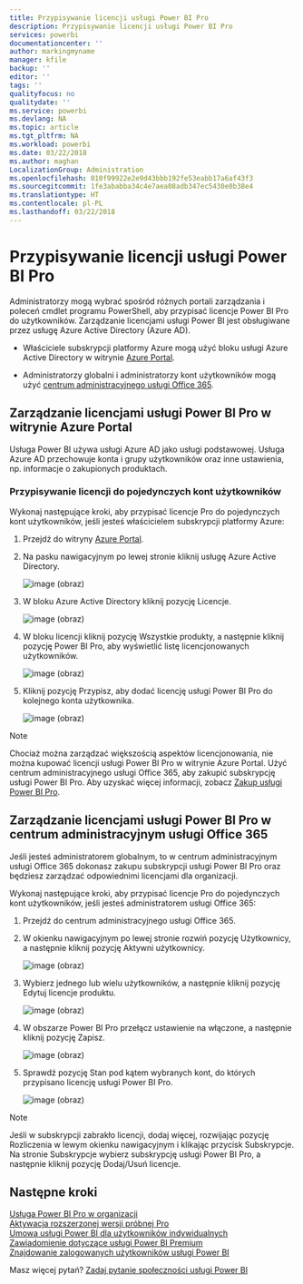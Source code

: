 ```yaml
---
title: Przypisywanie licencji usługi Power BI Pro
description: Przypisywanie licencji usługi Power BI Pro
services: powerbi
documentationcenter: ''
author: markingmyname
manager: kfile
backup: ''
editor: ''
tags: ''
qualityfocus: no
qualitydate: ''
ms.service: powerbi
ms.devlang: NA
ms.topic: article
ms.tgt_pltfrm: NA
ms.workload: powerbi
ms.date: 03/22/2018
ms.author: maghan
LocalizationGroup: Administration
ms.openlocfilehash: 010f99922e2e9d43bbb192fe53eabb17a6af43f3
ms.sourcegitcommit: 1fe3ababba34c4e7aea08adb347ec5430e0b38e4
ms.translationtype: HT
ms.contentlocale: pl-PL
ms.lasthandoff: 03/22/2018
---
```

# <a name="assigning-power-bi-pro-licenses"></a>Przypisywanie licencji usługi Power BI Pro

Administratorzy mogą wybrać spośród różnych portali zarządzania i poleceń cmdlet programu PowerShell, aby przypisać licencje Power BI Pro do użytkowników. Zarządzanie licencjami usługi Power BI jest obsługiwane przez usługę Azure Active Directory (Azure AD).

* Właściciele subskrypcji platformy Azure mogą użyć bloku usługi Azure Active Directory w witrynie [Azure Portal](https://ms.portal.azure.com/#@microsoft.onmicrosoft.com/dashboard/private/39bc3cf7-31a4-43f6-954c-f2d69ca2f0). 

* Administratorzy globalni i administratorzy kont użytkowników mogą użyć [centrum administracyjnego usługi Office 365](https://portal.office.com/AdminPortal/Home#/homepage).

## <a name="managing-power-bi-pro-licenses-in-the-azure-portal"></a>Zarządzanie licencjami usługi Power BI Pro w witrynie Azure Portal

Usługa Power BI używa usługi Azure AD jako usługi podstawowej. Usługa Azure AD przechowuje konta i grupy użytkowników oraz inne ustawienia, np. informacje o zakupionych produktach.

### <a name="assigning-licenses-to-individual-user-accounts"></a>Przypisywanie licencji do pojedynczych kont użytkowników

Wykonaj następujące kroki, aby przypisać licencje Pro do pojedynczych kont użytkowników, jeśli jesteś właścicielem subskrypcji platformy Azure:

1. Przejdź do witryny [Azure Portal](https://ms.portal.azure.com/#@microsoft.onmicrosoft.com/dashboard/private/39bc3cf7-31a4-43f6-954c-f2d69ca2f0). 

2. Na pasku nawigacyjnym po lewej stronie kliknij usługę Azure Active Directory.

    ![image (obraz)](media/service-assigning-power-bi-pro-licenses/service-assigning-power-bi-pro-licenses-01.png)

3. W bloku Azure Active Directory kliknij pozycję Licencje.

    ![image (obraz)](media/service-assigning-power-bi-pro-licenses/service-assigning-power-bi-pro-licenses-02.png)

4. W bloku licencji kliknij pozycję Wszystkie produkty, a następnie kliknij pozycję Power BI Pro, aby wyświetlić listę licencjonowanych użytkowników.

    ![image (obraz)](media/service-assigning-power-bi-pro-licenses/service-assigning-power-bi-pro-licenses-03.png)

5. Kliknij pozycję Przypisz, aby dodać licencję usługi Power BI Pro do kolejnego konta użytkownika.

    ![image (obraz)](media/service-assigning-power-bi-pro-licenses/service-assigning-power-bi-pro-licenses-04.png)

> [!NOTE]
> Chociaż można zarządzać większością aspektów licencjonowania, nie można kupować licencji usługi Power BI Pro w witrynie Azure Portal. Użyć centrum administracyjnego usługi Office 365, aby zakupić subskrypcję usługi Power BI Pro. Aby uzyskać więcej informacji, zobacz [Zakup usługi Power BI Pro](https://docs.microsoft.com/en-us/power-bi/service-admin-purchasing-power-bi-pro).
>

## <a name="managing-power-bi-pro-licenses-in-the-office-365-admin-center"></a>Zarządzanie licencjami usługi Power BI Pro w centrum administracyjnym usługi Office 365

Jeśli jesteś administratorem globalnym, to w centrum administracyjnym usługi Office 365 dokonasz zakupu subskrypcji usługi Power BI Pro oraz będziesz zarządzać odpowiednimi licencjami dla organizacji.

Wykonaj następujące kroki, aby przypisać licencje Pro do pojedynczych kont użytkowników, jeśli jesteś administratorem usługi Office 365:

1. Przejdź do centrum administracyjnego usługi Office 365.

2. W okienku nawigacyjnym po lewej stronie rozwiń pozycję Użytkownicy, a następnie kliknij pozycję Aktywni użytkownicy.

    ![image (obraz)](media/service-assigning-power-bi-pro-licenses/service-assigning-power-bi-pro-licenses-05.png)

3. Wybierz jednego lub wielu użytkowników, a następnie kliknij pozycję Edytuj licencje produktu.

    ![image (obraz)](media/service-assigning-power-bi-pro-licenses/service-assigning-power-bi-pro-licenses-06.png)

4. W obszarze Power BI Pro przełącz ustawienie na włączone, a następnie kliknij pozycję Zapisz.

    ![image (obraz)](media/service-assigning-power-bi-pro-licenses/service-assigning-power-bi-pro-licenses-07.png)

5. Sprawdź pozycję Stan pod kątem wybranych kont, do których przypisano licencję usługi Power BI Pro.

    ![image (obraz)](media/service-assigning-power-bi-pro-licenses/service-assigning-power-bi-pro-licenses-08.png)

> [!NOTE]
> Jeśli w subskrypcji zabrakło licencji, dodaj więcej, rozwijając pozycję Rozliczenia w lewym okienku nawigacyjnym i klikając przycisk Subskrypcje. Na stronie Subskrypcje wybierz subskrypcję usługi Power BI Pro, a następnie kliknij pozycję Dodaj/Usuń licencje.
>

## <a name="next-steps"></a>Następne kroki
[Usługa Power BI Pro w organizacji](service-admin-power-bi-pro-in-your-organization.md)
</br>
[Aktywacja rozszerzonej wersji próbnej Pro](service-extended-pro-trial.md)
</br>
[Umowa usługi Power BI dla użytkowników indywidualnych](https://powerbi.microsoft.com/terms-of-service/)
</br>
[Zawiadomienie dotyczące usługi Power BI Premium](https://aka.ms/pbipremium-announcement)
</br>
[Znajdowanie zalogowanych użytkowników usługi Power BI](service-admin-access-usage.md)

Masz więcej pytań? [Zadaj pytanie społeczności usługi Power BI](https://community.powerbi.com/)